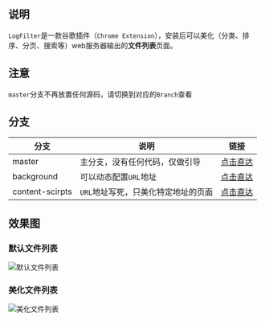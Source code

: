 ## 说明
`LogFilter`是一款谷歌插件（`Chrome Extension`），安装后可以美化（分类、排序、分页、搜索等）web服务器输出的**文件列表**页面。

## 注意
`master`分支不再放置任何源码，请切换到对应的`Branch`查看

## 分支
| 分支 | 说明 | 链接 |
| ------ | ------ | ------ |
| master | 主分支，没有任何代码，仅做引导 | [点击直达](https://github.com/oppoic/LogFilter/tree/master) |
| background | 可以动态配置`URL`地址 | [点击直达](https://github.com/oppoic/LogFilter/tree/background) |
| content-scirpts | `URL`地址写死，只美化特定地址的页面 | [点击直达](https://github.com/oppoic/LogFilter/tree/content-scripts) |

## 效果图
### 默认文件列表
![默认文件列表](https://github.com/oppoic/LogFilter/blob/master/pic/list-origin.png)
### 美化文件列表
![美化文件列表](https://github.com/oppoic/LogFilter/blob/master/pic/list-format.png)
